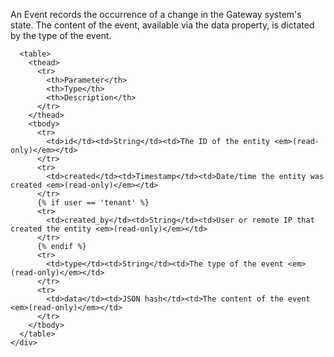 <div class="method-area">
  <div class="method-copy">
    <div class="method-copy-padding">
      <p>An Event records the occurrence of a change in the Gateway system's state. The content of the event,
      available via the <span class="code-green">data</span> property, is dictated by the <span class="code-green">type</span> of the event.</p>

      <table>
        <thead>
          <tr>
            <th>Parameter</th>
            <th>Type</th>
            <th>Description</th>
          </tr>
        </thead>
        <tbody>
          <tr>
            <td>id</td><td>String</td><td>The ID of the entity <em>(read-only)</em></td>
          </tr>
          <tr>
            <td>created</td><td>Timestamp</td><td>Date/time the entity was created <em>(read-only)</em></td>
          </tr>
          {% if user == 'tenant' %}
          <tr>
            <td>created_by</td><td>String</td><td>User or remote IP that created the entity <em>(read-only)</em></td>
          </tr>
          {% endif %}
          <tr>
            <td>type</td><td>String</td><td>The type of the event <em>(read-only)</em></td>
          </tr>
          <tr>
            <td>data</td><td>JSON hash</td><td>The content of the event <em>(read-only)</em></td>
          </tr>
        </tbody>
      </table>
    </div>
  </div>
</div>
